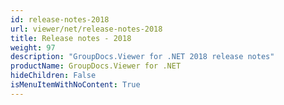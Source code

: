 ```yaml
---
id: release-notes-2018
url: viewer/net/release-notes-2018
title: Release notes - 2018
weight: 97
description: "GroupDocs.Viewer for .NET 2018 release notes"
productName: GroupDocs.Viewer for .NET
hideChildren: False
isMenuItemWithNoContent: True
---
```

